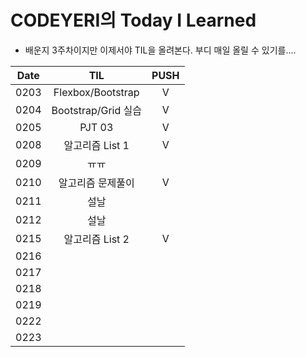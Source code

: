 # CODEYERI의 Today I Learned

- 배운지 3주차이지만 이제서야 TIL을 올려본다. 부디 매일 올릴 수 있기를....

| Date |         TIL         | PUSH |
| :--: | :-----------------: | :--: |
| 0203 |  Flexbox/Bootstrap  |  V   |
| 0204 | Bootstrap/Grid 실습 |  V   |
| 0205 |       PJT 03        |  V   |
| 0208 |   알고리즘 List 1   |  V   |
| 0209 |        ㅠㅠ         |      |
| 0210 |  알고리즘 문제풀이  |  V   |
| 0211 |        설날         |      |
| 0212 |        설날         |      |
| 0215 |   알고리즘 List 2   |  V   |
| 0216 |                     |      |
| 0217 |                     |      |
| 0218 |                     |      |
| 0219 |                     |      |
| 0222 |                     |      |
| 0223 |                     |      |